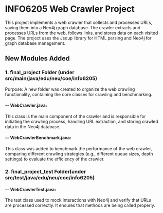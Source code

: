 # INFO6205 Web Crawler Project
This project implements a web crawler that collects and processes URLs, saving them into a Neo4j graph database. The crawler extracts and processes URLs from the web, follows links, and stores data on each visited page. The project uses the Jsoup library for HTML parsing and Neo4j for graph database management. 

## New Modules Added

### 1. final_project Folder (under src/main/java/edu/neu/coe/info6205)
Purpose: A new folder was created to organize the web crawling functionality, containing the core classes for crawling and benchmarking.

#### -- WebCrawler.java: 
This class is the main component of the crawler and is responsible for initiating the crawling process, handling URL extraction, and storing crawled data in the Neo4j database.

#### -- WebCrawlerBenchmark.java: 
This class was added to benchmark the performance of the web crawler, comparing different crawling strategies (e.g., different queue sizes, depth settings) to evaluate the efficiency of the crawler.

### 2. final_project_test Folder(under src/test/java/edu/neu/coe/info6205)

#### -- WebCrawlerTest.java: 
The test class used to mock interactions with Neo4j and verify that URLs are processed correctly. It ensures that methods are being called properly.
